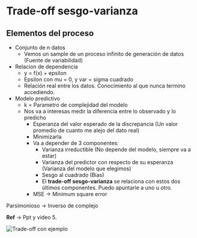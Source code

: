 # Trade-off sesgo-varianza

## Elementos del proceso

* Conjunto de n datos
	* Vemos un sample de un proceso infinito de generación de datos (Fuente de variabilidad)
* Relacion de dependencia
	* y = f(x) + epsilon
	* Epsilon con mu = 0, y var = sigma cuadrado
	* Relación real entre los datos. Conocimiento al que nunca termino accediendo.
* Modelo predictivo
	* k = Parametro de complejidad del modelo
	* Nos va a interesas medir la diferencia entre lo observado y lo predicho
		* Esperanza del valor esperado de la discrepancia (Un valor promedio de cuanto me alejo del dato real)
		* Minimizarla
		* Va a depender de 3 componentes:
			* Varianza irreductible (No depende del modelo, siempre va a estar)
			* Varianza del predictor con respecto de su esperanza (Varianza del modelo que elegimos)
			* Sesgo al cuadrado (Bias)
			* El **trade-off sesgo-varianza** se relaciona con estos dos últimos componentes. Puedo apuntarle a uno u otro. 
		* MSE -> Minimum square error


Parsimonioso -> Inverso de complejo


**Ref** -> Ppt y video 5.

![Trade-off con ejemplo](https://github.com/blukitas/EEA-2021-Propio/blob/5991432bc11bfa3bd4ebeaf3a945bdb4aa1c7251/Teorica/04.Trade-off-sesgo-varianza/00.ejemplo.png?raw=true)
